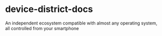 # device-district-docs
An independent ecosystem compatible with almost any operating system, all controlled from your smartphone
